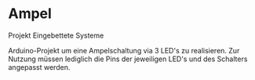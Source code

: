 # Ampel
Projekt Eingebettete Systeme

Arduino-Projekt um eine Ampelschaltung via 3 LED's zu realisieren.
Zur Nutzung müssen lediglich die Pins der jeweiligen LED's und des Schalters angepasst werden.
